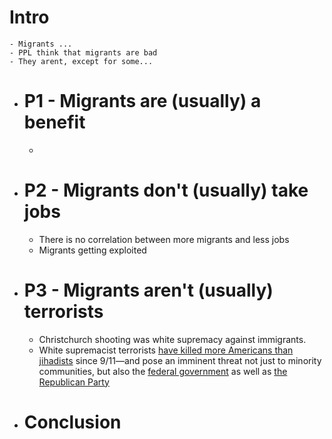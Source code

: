 # Intro
	- Migrants ...
	- PPL think that migrants are bad
	- They arent, except for some...
- # P1 - Migrants are (usually) a benefit
	-
- # P2 - Migrants don't (usually) take jobs
	- There is no correlation between more migrants and less jobs
	- Migrants getting exploited
- # P3 - Migrants aren't (usually) terrorists
	- Christchurch shooting was white supremacy against immigrants.
	- White supremacist terrorists [have killed more Americans than jihadists](https://www.newamerica.org/future-security/reports/terrorism-in-america/what-is-the-threat-to-the-united-states-today/) since 9/11—and pose an imminent threat not just to minority communities, but also the [federal government](https://www.fbi.gov/history/famous-cases/oklahoma-city-bombing) as well as [the Republican Party](https://www.cfr.org/blog/violent-far-right-terrorist-threat-republican-party-and-american-conservatism)
- # Conclusion